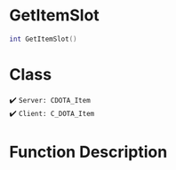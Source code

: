 # GetItemSlot
```lua
int GetItemSlot()
```
# Class
✔️ `Server: CDOTA_Item`  
✔️ `Client: C_DOTA_Item`  

# Function Description

